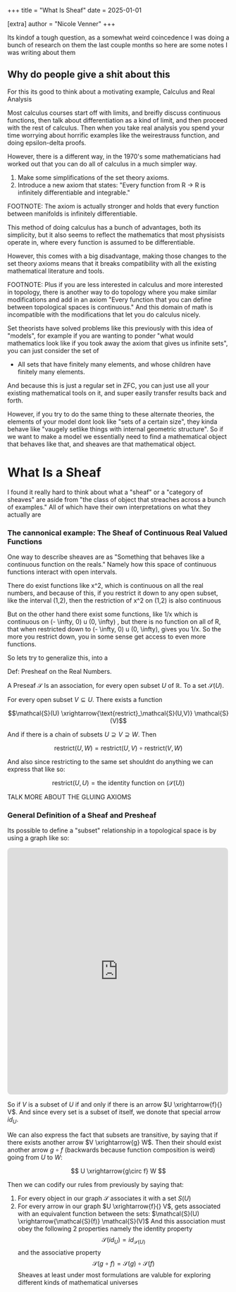 +++
title = "What Is Sheaf"
date = 2025-01-01

[extra]
author = "Nicole Venner"
+++

Its kindof a tough question, as a somewhat weird coincedence I was doing a bunch of research on them the last couple months so here are some notes I was writing about them

## Why do people give a shit about this

For this its good to think about a motivating example, Calculus and Real Analysis

Most calculus courses start off with limits, and breifly discuss continuous functions, then talk about differentiation as a kind of limit, and then proceed with the rest of calculus. Then when you take real analysis you spend your time worrying about horrific examples like the weirestrauss function, and doing epsilon-delta proofs.

However, there is a different way, in the 1970's some mathematicians had worked out that you can do all of calculus in a much simpler way.

1. Make some simplifications of the set theory axioms.
2. Introduce a new axiom that states: "Every function from R -> R is infinitely differentiable and integrable."

FOOTNOTE: The axiom is actually stronger and holds that every function between manifolds is infinitely differentiable.

This method of doing calculus has a bunch of advantages, both its simplicity, but it also seems to reflect the mathematics that most physisists operate in, where every function is assumed to be differentiable.

However, this comes with a big disadvantage, making those changes to the set theory axioms means that it breaks compatibility with all the existing mathematical literature and tools.

FOOTNOTE: Plus if you are less interested in calculus and more interested in topology, there is another way to do topology where you make similar modifications and add in an axiom "Every function that you can define between topological spaces is continuous." And this domain of math is incompatible with the modifications that let you do calculus nicely.

Set theorists have solved problems like this previously with this idea of "models", for example if you are wanting to ponder "what would mathematics look like if you took away the axiom that gives us infinite sets", you can just consider the set of

- All sets that have finitely many elements, and whose children have finitely many elements.

And because this is just a regular set in ZFC, you can just use all your existing mathematical tools on it, and super easily transfer results back and forth.

However, if you try to do the same thing to these alternate theories, the elements of your model dont look like "sets of a certain size", they kinda behave like "vaugely setlike things with internal geometric structure". So if we want to make a model we essentially need to find a mathematical object that behaves like that, and sheaves are that mathematical object.

# What Is a Sheaf

I found it really hard to think about what a "sheaf" or a "category of sheaves" are aside from "the class of object that streaches across a bunch of examples." All of which have their own interpretations on what they actually are

### The cannonical example: The Sheaf of Continuous Real Valued Functions

One way to describe sheaves are as "Something that behaves like a continuous function on the reals." Namely how this space of continuous functions interact with open intervals.

There do exist functions like x^2, which is continuous on all the real numbers, and because of this, if you restrict it down to any open subset, like the interval (1,2), then the restriction of x^2 on (1,2) is also continuous

But on the other hand there exist some functions, like 1/x which is continuous on (- \infty, 0) u (0, \infty) , but there is no function on all of R, that when restricted down to (- \infty, 0) u (0, \infty), gives you 1/x. So the more you restrict down, you in some sense get access to even more functions.

So lets try to generalize this, into a

Def: Presheaf on the Real Numbers.

A Preseaf $\mathcal{S}$ Is an association, for every open subset $U$ of $\mathbb{R}$. To a set $\mathcal{S}(U)$.

For every open subset $V \subseteq U$. There exists a function

$$\mathcal{S}(U) \xrightarrow{\text{restrict}_\mathcal{S}(U,V)} \mathcal{S}(V)$$

And if there is a chain of subsets $U \supseteq V \supseteq W$. Then

$$\text{restrict}(U,W) = \text{restrict}(U,V) \circ \text{restrict}(V,W)$$

And also since restricting to the same set shouldnt do anything we can express that like so:

$$\text{restrict}(U,U) = \text{the identity function on }(\mathcal{S}(U))$$

TALK MORE ABOUT THE GLUING AXIOMS

### General Definition of a Sheaf and Presheaf

Its possible to define a "subset" relationship in a topological space is by using a graph like so:

<!-- https://q.uiver.app/#q=WzAsNixbMSwwLCJcXG1hdGhiYntSfSJdLFswLDEsIigtMSw1KSJdLFsxLDEsIigtXFxpbmZ0eSwwKVxcY3VwKDAsXFxpbmZ0eSkiXSxbMCwyLCIoLTEsMSkiXSxbMSwyLCIoMCwyKSJdLFsxLDMsIlxccGhpIl0sWzAsMV0sWzAsMl0sWzEsM10sWzEsNF0sWzIsNF0sWzMsNV0sWzQsNV1d -->
<iframe class="quiver-embed" src="https://q.uiver.app/#q=WzAsNixbMSwwLCJcXG1hdGhiYntSfSJdLFswLDEsIigtMSw1KSJdLFsxLDEsIigtXFxpbmZ0eSwwKVxcY3VwKDAsXFxpbmZ0eSkiXSxbMCwyLCIoLTEsMSkiXSxbMSwyLCIoMCwyKSJdLFsxLDMsIlxccGhpIl0sWzAsMV0sWzAsMl0sWzEsM10sWzEsNF0sWzIsNF0sWzMsNV0sWzQsNV1d&embed" width="501" height="560" style="border-radius: 8px; border: none;"></iframe>

So if $V$ is a subset of $U$ if and only if there is an arrow $U \xrightarrow{f}{} V$. And since every set is a subset of itself, we donote that special arrow $id_U$.

We can also express the fact that subsets are transitive, by saying that if there exists another arrow $V \xrightarrow{g} W$. Then their should exist another arrow $g\circ f$ (backwards because function composition is weird) going from $U$ to $W$:

$$
U \xrightarrow{g\circ f} W
$$

Then we can codify our rules from previously by saying that:

1. For every object in our graph $\mathcal{S}$ associates it with a set $S(U)$
2. For every arrow in our graph $U \xrightarrow{f}{} V$, gets associated with an equivalent function between the sets: $\mathcal{S}(U) \xrightarrow{\mathcal{S}(f)} \mathcal{S}(V)$
   And this association must obey the following 2 properties namely the identity property
   $$\mathcal{S}(id_U)=id_{\mathcal{S}(U)}$$
   and the associative property
   $$\mathcal{S}(g\circ f)=\mathcal{S}(g) \circ \mathcal{S}(f)$$
   Sheaves at least under most formulations are valuble for exploring different kinds of mathematical universes
